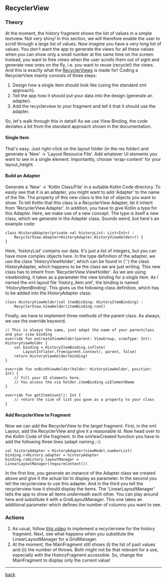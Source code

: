 ## RecyclerView

### Theory

At the moment, the history fragment shows the list of values in a simple textview. Not very shiny! In this section, we will therefore enable the user to scroll through a large list of values. Now imagine you have a very long list of values. You don't want the app to generate the views for all these values when you can show only a small number at the same time on the screen. Instead, you want to free views when the user scrolls them out of sight and generate new ones on the fly, i.e. you want to reuse (recycle!) the views. And this is exactly what the [RecyclerViews](https://developer.android.com/guide/topics/ui/layout/recyclerview) is made for! Coding a RecyclerView mainly consists of three steps:
1. Design how a single item should look like (using the standard xml approach).
2. Tell the app how it should put your data into the design (generate an adapter).
3. Add the recyclerview to your fragment and tell it that it should use the adapter.

So, let's walk through this in detail! As we use View Binding, the code deviates a bit from the standard approach shown in the documentation.

#### Single Item

That's easy. Just right-click on the layout folder (in the res folder) and generate a 'New' -> 'Layout Resource File'. Add whatever UI elements you want to see in a single element. Importantly, choose 'wrap-content' for your layout_height.

#### Build an Adapter

Generate a 'New' -> 'Kotlin Class/File' in a suitable Kotlin Code directory. To easily see that it is an adapter, you might want to add 'Adapter' to the name of the file. The property of this new class is the list of objects you want to show. To tell Kotlin that this class is a RecyclerView Adapter, let it inherit from 'RecyclerView.Adapter'. In addition, you have to give Kotlin a type for this Adapter. Here, we make use of a new concept. The type is itself a new class, which we generate in the Adapter class. Sounds weird, but here's an example code:

    class HistoryAdapter(private val historyList: List<Int>) : 
        RecyclerView.Adapter<HistoryAdapter.HistoryViewHolder>() {
    }

Here, 'historyList' contains our data. It's just a list of integers, but you can have more complex objects here. In the type definition of the adapter, we use the class 'HistoryViewHolder', which can be found in ('.') the class HistoryAdapter, which happens to be the class we are just writing. This new class has to inherit from 'RecyclerView.ViewHolder'. As we are using viewbinding, it takes as a parameter the view binding for a single item. As I named the xml layout file 'history_item.xml', the binding is named 'HistoryItemBinding'. This gives us the following class definition, which has to be added into the HistoryAdapter class:

    class HistoryViewHolder(val itemBinding: HistoryItemBinding) : 
        RecyclerView.ViewHolder(itemBinding.root)

Finally, we have to implement three methods of the parent class. As always, we use the override keyword. 

    // This is always the same, just adapt the name of your parentclass and your view binding
    override fun onCreateViewHolder(parent: ViewGroup, viewType: Int): HistoryViewHolder {
        val binding = HistoryItemBinding.inflate(
            LayoutInflater.from(parent.context), parent, false)
        return HistoryViewHolder(binding)
    }

    override fun onBindViewHolder(holder: HistoryViewHolder, position: Int) { 
        // fill your UI elements here.
        // You access the via holder.itemBinding.uiElementName
    }

    override fun getItemCount(): Int {
        // return the size of list you gave as a property to your class
    }

#### Add RecyclerView to Fragment

Now we can add the RecyclerView to the target fragment. First, in the xml Layout, add the RecyclerView and give it a reasonable id. Now head over to the Kotlin Code of the fragment. In the onViewCreated function you have to add the following three lines (adapt naming ;-):

    val historyAdapter = HistoryAdapter(viewModel.numberList)
    binding.rvHistory.adapter = historyAdapter
    binding.rvHistory.layoutManager = LinearLayoutManager(requireContext())

In the first line, you generate an instance of the Adapter class we created above and give it the actual list to display as parameter. In the second you tell the recyclerview to use this adapter. And in the third you tell the recyclerview how it should display the items. The 'LinearLayoutManager' tells the app to show all items underneath each other. You can play around here and substitute it with a GridLayoutManager. This one takes an additional parameter which defines the number of columns you want to see.

### Actions

1. As usual, follow [this video](https://youtu.be/Z7yRgzzUeU8) to implement a recyclerview for the history fragment. Next, see what happens when you substitute the LinearLayoutManager for a GridManager.
2. At the moment, the MainFragment still shows (i) the list of past values and (ii) the number of throws. Both might not be that relevant for a use, especially with the HistoryFragment accessible. So, change the MainFragment to display only the current value! 

---

[back](../README.md)